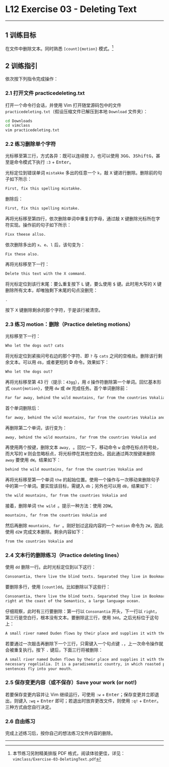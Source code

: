 # L12 Exercise 03 - Deleting Text
---

## 1 训练目标

在文件中删除文本。同时熟悉 `[count]{motion}` 模式。[^1]



## 2 训练指引

依次按下列指令完成操作：

### 2.1 打开文件 practicedeleting.txt

打开一个命令行会话，并使用 Vim 打开随堂源码包中的文件 `practicedeleting.txt`（假设压缩文件已解压到本地 `Download` 文件夹）：

```bash
cd Downloads
cd vimclass
vim practicedeleting.txt
```



### 2.2 练习删除单个字符

光标移至第三行，方式各异：既可以连续按 <kbd>J</kbd>，也可以使用 <kbd>3</kbd><kbd>G</kbd><kbd>G</kbd>、<kbd>3</kbd><kbd>Shift</kbd><kbd>G</kbd>，甚至是命令模式下执行 `:3` + <kbd>Enter</kbd>。

光标定位到错误单词 `mistakke` 多出的任意一个 `k`，敲 <kbd>X</kbd> 键进行删除。删除前的句子如下所示：

```markdown
First, fix this spelling mistakke.
```

删除后：

```markdown
First, fix this spelling mistake.
```

再将光标移至第四行，依次删除单词中重复的字母，通过敲 <kbd>X</kbd> 键删除光标所在字符实现。操作前的句子如下所示：

```markdown
Fixx theese allso.
```

依次删除多出的 `x`、`e`、`l` 后，该句变为：

```
Fix these also.
```

再将光标移至下一行：

```markdown
Delete this text with the X command.
```

将光标定位到该行末尾：要么重复按下 <kbd>L</kbd> 键，要么使用 <kbd>$</kbd> 键。此时用大写的 <kbd>X</kbd> 键删除所有文本，却唯独剩下末尾的句点没删完：

```markdown
.
```

按下 <kbd>X</kbd> 键删除剩余的那个字符，于是该行被清空。



### 2.3 练习 motion：删除（Practice deleting motions）

光标移至下一行：

```markdown
Who let the dogs out? cats
```

将光标定位到紧挨问号右边的那个字符、即 `?` 与 `cats` 之间的空格处。删除该行剩余文本。可以用 `d$`，或者更短的 **D** 命令。效果如下：

```markdown
Who let the dogs out?
```

再将光标移至第 43 行（提示：`43gg`），用 `d` 操作符删除第一个单词。回忆基本形式 `count{motion}`，使用 `dw` 或 `dW` 完成任务。首个单词删除前：

```markdown
Far far away, behind the wild mountains, far from the countries Vokalia and
```

首个单词删除后：

```markdown
far away, behind the wild mountains, far from the countries Vokalia and
```

再删除第二个单词，该行变为：

```markdown
away, behind the wild mountains, far from the countries Vokalia and
```

再使用两个按键，删除文本 `away, `。回忆一下，移动命令 `w` 会停在标点符号处，而大写的 `W` 则会忽略标点，将光标停在其他空白处。因此通过两次按键来删除 `away` 要使用 `dW`。结果如下：

```markdown
behind the wild mountains, far from the countries Vokalia and
```

再将光标移至第一个单词 `the` 的起始位置。使用一个操作与一次移动来删除句子中的第一个单词。要实现该目标，需键入 `db`；另外也可以用 `dB`，结果如下：

```markdown
the wild mountains, far from the countries Vokalia and
```

接着，删除单词 `the wild `。提示一种方法：使用 <kbd>2</kbd><kbd>D</kbd><kbd>W</kbd>。

```markdown
mountains, far from the countries Vokalia and
```

然后再删除 `mountains, far `。刚好划过这段内容的一个 `motion` 命令为 `2W`，因此使用 `d2W` 完成文本删除。剩余内容如下：

```markdown
from the countries Vokalia and
```



### 2.4 文本行的删除练习（Practice deleting lines）

使用 `dd` 删除一行。此时光标定位到以下这行：

```markdown
Consonantia, there live the blind texts. Separated they live in Bookmarksgrove
```

要删除多行，使用 `[count]dd`。比如删除以下这些行：

```markdown
Consonantia, there live the blind texts. Separated they live in Bookmarksgrove
right at the coast of the Semantics, a large language ocean.

```

仔细观察，此时有三行要删除：第一行以 `Consonantia` 开头，下一行以 `right`，第三行是空白行，根本没有文本。要删除这三行，使用 `3dd`。之后光标位于这句上：

```markdown
A small river named Duden flows by their place and supplies it with the
```

若要通过一次敲击再删除下一个三行，只需键入一个句点键 <kbd>.</kbd>，上一次命令操作就会被重复执行。按下 <kbd>.</kbd> 键后，下面三行将被删除：

```markdown
A small river named Duden flows by their place and supplies it with the
necessary regelialia. It is a paradisematic country, in which roasted parts of
sentences fly into your mouth.
```



### 2.5 保存变更内容（或不保存）Save your work (or not!)

若要保存变更内容并让 Vim 继续运行，可使用 `:w` + <kbd>Enter</kbd>；保存变更并立即退出，则键入 `:wq` + <kbd>Enter</kbd> 即可；若退出时放弃更改文件，则使用 `:q!` + <kbd>Enter</kbd>。三种方式由您自行决定。



### 2.6 自由练习

完成上述练习后，按你自己的想法练习文件内容的删除。



---

[^1]: 本节练习另附精美排版 PDF 格式，阅读体验更佳，详见：`vimclass/Exercise-03-DeletingText.pdf`